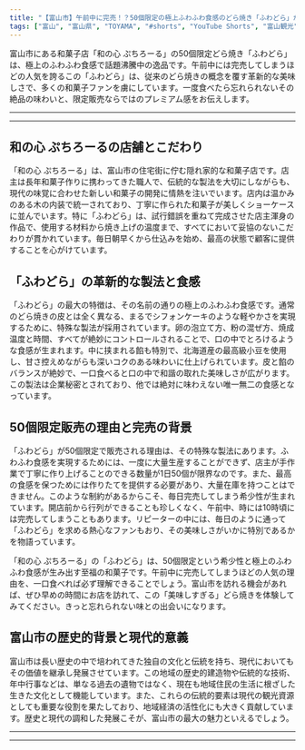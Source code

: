 ```yaml
---
title: "【富山市】午前中に完売！？50個限定の極上ふわふわ食感のどら焼き「ふわどら」が美味しすぎた｜和の心 ぷちろーる"
tags: ["富山", "富山県", "TOYAMA", "#shorts", "YouTube Shorts", "富山観光", "富山旅行", "北陸観光", "富山市", "富山市観光", "富山市グルメ", "グルメ", "富山グルメ", "スイーツ", "カフェ", "富山県の観光スポット", "富山県でおすすめの場所", "富山県の見どころ", "富山県のグルメ", "動画", "ショート動画", "富山駅"]
---
```


富山市にある和菓子店「和の心 ぷちろーる」の50個限定どら焼き「ふわどら」は、極上のふわふわ食感で話題沸騰中の逸品です。午前中には完売してしまうほどの人気を誇るこの「ふわどら」は、従来のどら焼きの概念を覆す革新的な美味しさで、多くの和菓子ファンを虜にしています。一度食べたら忘れられないその絶品の味わいと、限定販売ならではのプレミアム感をお伝えします。

---

<!-- 🎥 YouTube動画埋め込み -->
<!-- No YouTube URL provided -->

---

## 和の心 ぷちろーるの店舗とこだわり

「和の心 ぷちろーる」は、富山市の住宅街に佇む隠れ家的な和菓子店です。店主は長年和菓子作りに携わってきた職人で、伝統的な製法を大切にしながらも、現代の味覚に合わせた新しい和菓子の開発に情熱を注いでいます。店内は温かみのある木の内装で統一されており、丁寧に作られた和菓子が美しくショーケースに並んでいます。特に「ふわどら」は、試行錯誤を重ねて完成させた店主渾身の作品で、使用する材料から焼き上げの温度まで、すべてにおいて妥協のないこだわりが貫かれています。毎日朝早くから仕込みを始め、最高の状態で顧客に提供することを心がけています。

## 「ふわどら」の革新的な製法と食感

「ふわどら」の最大の特徴は、その名前の通りの極上のふわふわ食感です。通常のどら焼きの皮とは全く異なる、まるでシフォンケーキのような軽やかさを実現するために、特殊な製法が採用されています。卵の泡立て方、粉の混ぜ方、焼成温度と時間、すべてが絶妙にコントロールされることで、口の中でとろけるような食感が生まれます。中に挟まれる餡も特別で、北海道産の最高級小豆を使用し、甘さ控えめながらも深いコクのある味わいに仕上げられています。皮と餡のバランスが絶妙で、一口食べると口の中で和諧の取れた美味しさが広がります。この製法は企業秘密とされており、他では絶対に味わえない唯一無二の食感となっています。

## 50個限定販売の理由と完売の背景

「ふわどら」が50個限定で販売される理由は、その特殊な製法にあります。ふわふわ食感を実現するためには、一度に大量生産することができず、店主が手作業で丁寧に作り上げることのできる数量が1日50個が限界なのです。また、最高の食感を保つためには作りたてを提供する必要があり、大量在庫を持つことはできません。このような制約があるからこそ、毎日完売してしまう希少性が生まれています。開店前から行列ができることも珍しくなく、午前中、時には10時頃には完売してしまうこともあります。リピーターの中には、毎日のように通って「ふわどら」を求める熱心なファンもおり、その美味しさがいかに特別であるかを物語っています。

「和の心 ぷちろーる」の「ふわどら」は、50個限定という希少性と極上のふわふわ食感が生み出す至福の和菓子です。午前中に完売してしまうほどの人気の理由を、一口食べれば必ず理解できることでしょう。富山市を訪れる機会があれば、ぜひ早めの時間にお店を訪れて、この「美味しすぎる」どら焼きを体験してみてください。きっと忘れられない味との出会いになります。

## 富山市の歴史的背景と現代的意義

富山市は長い歴史の中で培われてきた独自の文化と伝統を持ち、現代においてもその価値を継承し発展させています。この地域の歴史的建造物や伝統的な技術、年中行事などは、単なる過去の遺物ではなく、現在も地域住民の生活に根ざした生きた文化として機能しています。また、これらの伝統的要素は現代の観光資源としても重要な役割を果たしており、地域経済の活性化にも大きく貢献しています。歴史と現代の調和した発展こそが、富山市の最大の魅力といえるでしょう。

---

<!-- 🗺 Googleマップ（自動表示: page.tsxで地域名から自動生成） -->

<!-- 📍 宿泊リンク（自動表示: page.tsxで地域別リンクを自動生成）
     - タイトルから地域名を抽出
     - JTB / 楽天トラベル / じゃらん / 一休.com 対応
     - 環境変数でプロバイダー切替可能
-->

<!-- 📚 関連記事（自動表示: page.tsxで同カテゴリから2件自動選択） -->

<!-- 🏷️ タグ（自動表示: page.tsxで記事最下部に自動配置） -->

---

<!--
【記事文字数ルール】
- 基本文字数: 最低1000文字以上
- 推奨文字数: 1000〜1500文字（スマホ読みやすさ最優先）
- 上限なし: 情報量的に必要な場合は1500文字や2000文字を超えても良い
- 判断基準: 読者にとって価値ある情報を過不足なく提供できる文字数

【記事構成の最終形】
1. タイトル・動画・本文
2. まとめ
3. Googleマップ（見出しなし、マップのみ自動表示）
4. **宿泊リンク（地域別自動生成）** ← 2025年10月7日追加
5. 関連記事（H3、同カテゴリから2件自動選択）
6. タグ（記事最下部に自動表示）
7. ナビゲーションボタン

【宿泊リンクシステム仕様】
- タイトルから地域名を自動抽出（【〇〇市】形式優先）
- 北陸地方地域辞書: 富山/石川/福井の主要都市対応
- 対応プロバイダー: JTB（既定）/ 楽天トラベル / じゃらん / 一休.com
- 環境変数で切替: NEXT_PUBLIC_DEFAULT_TRAVEL_PROVIDER
- URLテンプレート: 地域名自動エンコード + アフィリエイトID挿入
- 配置位置: Googleマップ直後、関連記事より前

【自動生成セクション】
※以下はpage.tsxで自動生成されるため、記事本文には含めない
- Googleマップ: タイトル【】内の地域名から生成
- 宿泊リンク: 地域名抽出 → Deeplink生成 → スタイル適用
- 関連記事: 同カテゴリから2件を自動選択・リンク化
- タグ: 記事データから最下部に自動配置

【削除済みセクション】
※アクセス方法・周辺情報・公式リンクセクションは不要（2025年10月5日削除）

【AdSense・アフィリエイト】
- Google AdSense: 全ページ自動読み込み（layout.tsx）
- アフィリエイトスクリプト: AffilScript（layout.tsx）
- data-affil属性での動的リンク変換機能あり（現在は宿泊リンクで代替）

【最終更新】2025年10月7日 - 地域別宿泊リンク自動生成システム実装
-->
